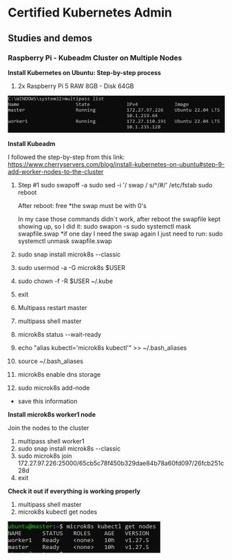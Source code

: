 # Certified Kubernetes Admin

## Studies and demos

### Raspberry Pi - Kubeadm Cluster on Multiple Nodes

**Install Kubernetes on Ubuntu: Step-by-step process**
1. 2x Raspberry Pi 5 RAW 8GB - Disk 64GB

![Alt Text](/00-images/microk8s/micro.PNG)

**Install Kubeadm**

I followed the step-by-step from this link:
https://www.cherryservers.com/blog/install-kubernetes-on-ubuntu#step-9-add-worker-nodes-to-the-cluster


1. Step #1
    sudo swapoff -a
    sudo sed -i '/ swap / s/^/#/' /etc/fstab
    sudo reboot

    After reboot:
    free
    *the swap must be with 0's

    In my case those commands didn´t work, after reboot the swapfile kept showing up, so I did it:
    sudo swapon -s
    sudo systemctl mask swapfile.swap
    *if one day I need the swap again I just need to run: sudo systemctl unmask swapfile.swap

2. sudo snap install microk8s --classic
3. sudo usermod -a -G microk8s $USER
4. sudo chown -f -R $USER ~/.kube
5. exit
6. Multipass restart master
7. multipass shell master
8. microk8s status --wait-ready
9. echo "alias kubectl='microk8s kubectl'" >> ~/.bash_aliases
10. source ~/.bash_aliases
11. microk8s enable dns storage
12. sudo microk8s add-node
- save this information

**Install microk8s worker1 node**

Join the nodes to the cluster 

1. multipass shell worker1
2. sudo snap install microk8s --classic
3. sudo microk8s join 172.27.97.226:25000/65cb5c78f450b329dae84b78a60fd097/26fcb251c28d
4. exit

**Check it out if everything is working properly**

1. multipass shell master
2. microk8s kubectl get nodes

![Alt Text](/00-images/microk8s/micro1.PNG)